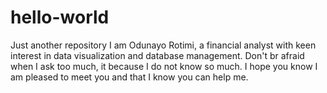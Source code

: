 # hello-world
Just another repository
I am Odunayo Rotimi, a financial analyst with keen interest in data visualization and database management. 
Don't br afraid when I ask too much, it because I do not know so much.
I hope you know I am pleased to meet you and that I know you can help me.
